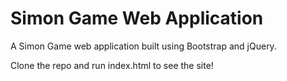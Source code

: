 # Simon Game Web Application
A Simon Game web application built using Bootstrap and jQuery.

Clone the repo and run index.html to see the site!


